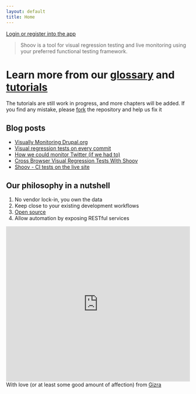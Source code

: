 ```yaml
---
layout: default
title: Home
---
```

<div class="message login-message">
  <a href="https://app.shoov.io">Login or register into the app</a>
</div>

> Shoov is a tool for visual regression testing and live monitoring using your preferred functional testing framework.

# Learn more from our [glossary](/glossary) and [tutorials](/tutorials/lesson1-install/)

<div class="small">The tutorials are still work in progress, and more chapters will be added. If you find any mistake, please <a href="https://github.com/shoov/shoov.io">fork</a> the repository and help us fix it</div>

## Blog posts

* [Visually Monitoring Drupal.org](http://www.gizra.com/content/visual-monitor-drupal/)
* [Visual regression tests on every commit](http://www.gizra.com/content/visual-regression-travis-shoov-ngrok/)
* [How we could monitor Twitter (if we had to)](http://www.gizra.com/content/shoov-monitor-twitter/)
* [Cross Browser Visual Regression Tests With Shoov](http://www.gizra.com/content/cross-browser-visual-regression-with-shoov/)
* [Shoov - CI tests on the live site](http://www.gizra.com/content/shoov-ci-tests-live-site/)

## Our philosophy in a nutshell

1. No vendor lock-in, you own the data
1. Keep close to your existing development workflows
1. [Open source](https://github.com/shoov)
1. Allow automation by exposing RESTful services


<div class="teaser-image">
  <iframe src="http://gfycat.com/ifr/FrailVioletEmperorpenguin" frameborder="0" scrolling="no" width="100%" height="424px" style="-webkit-backface-visibility: hidden;-webkit-transform: scale(1);" ></iframe>

</div>


<footer>
  With love (or at least some good amount of affection) from <a href="http://gizra.com" target="_blank">Gizra</a>
</footer>
